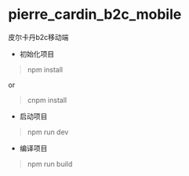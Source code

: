 # pierre_cardin_b2c_mobile
皮尔卡丹b2c移动端

* 初始化项目

> npm install

or

> cnpm install

* 启动项目

> npm run dev

* 编译项目

> npm run build
